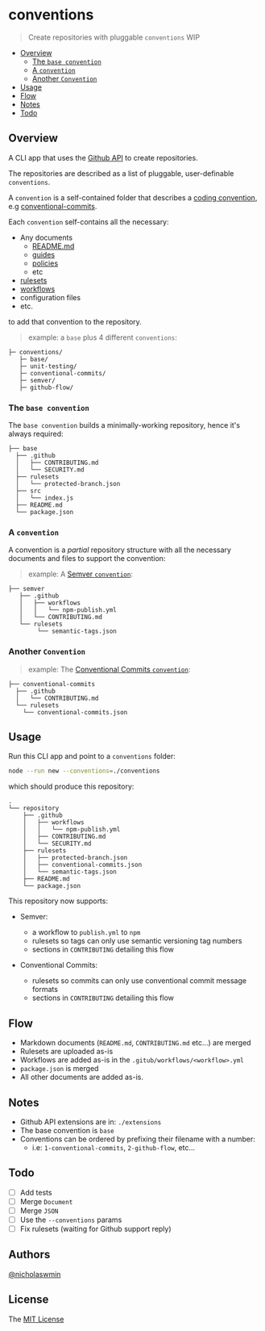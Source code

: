 # conventions

> Create repositories with pluggable `conventions`
> WIP

* [Overview](#overview)
  + [The `base convention`](#the--base-convention-)
  + [A `convention`](#a--convention-)
  + [Another `Convention`](#another--convention-)
* [Usage](#usage)
* [Flow](#flow)
* [Notes](#notes)
* [Todo](#todo)

## Overview

A CLI app that uses the [Github API][gapi] to create repositories.

The repositories are described as a list of pluggable, 
user-definable `conventions`.

A `convention` is a self-contained folder that describes a 
[coding convention][convention], e.g [conventional-commits][ccomits].

Each `convention` self-contains all the necessary:

- Any documents
  - [README.md][readme]
  - [guides][guides]
  - [policies][secpolic]
  - etc
- [rulesets][rulesets]
- [workflows][actions]
- configuration files 
- etc. 

to add that convention to the repository.

> example: a `base` plus 4 different `conventions`:

```
├─ conventions/
   ├─ base/
   ├─ unit-testing/
   ├─ conventional-commits/
   ├─ semver/
   ├─ github-flow/
```

### The `base convention` 

The `base convention` builds a minimally-working repository, 
hence it's always required:

```
├── base
  ├── .github
  │   ├── CONTRIBUTING.md    
  │   └── SECURITY.md    
  ├── rulesets
  │   └── protected-branch.json
  ├── src
  │   └── index.js
  ├── README.md
  └── package.json
```

### A `convention`

A convention is a *partial* repository structure with all the necessary  
documents and files to support the convention:

> example: A [Semver `convention`][semver]:

```
├── semver
   ├── .github
   │   ├── workflows
   │   │   └── npm-publish.yml
   │   └── CONTRIBUTING.md   
   └── rulesets
        └── semantic-tags.json
```

### Another `Convention`

> example: The [Conventional Commits `convention`][ccomits]:

```
├── conventional-commits
  ├── .github
  │   └── CONTRIBUTING.md    
  └── rulesets
    └── conventional-commits.json
```

## Usage

Run this CLI app and point to a `conventions` folder:

```bash
node --run new --conventions=./conventions
```

which should produce this repository:

```
.
└── repository
    ├── .github
    │   ├── workflows
    │   │   └── npm-publish.yml
    │   ├── CONTRIBUTING.md    
    │   └── SECURITY.md    
    ├── rulesets
    │   ├── protected-branch.json
    │   ├── conventional-commits.json
    │   └── semantic-tags.json
    ├── README.md
    └── package.json
```

This repository now supports:

- Semver:
  - a workflow to `publish.yml` to `npm` 
  - rulesets so tags can only use semantic versioning tag numbers
  - sections in `CONTRIBUTING` detailing this flow

- Conventional Commits:
  - rulesets so commits can only use conventional commit message formats
  - sections in `CONTRIBUTING` detailing this flow

## Flow

- Markdown documents (`README.md`, `CONTRIBUTING.md` etc...) are merged
- Rulesets are uploaded as-is
- Workflows are added as-is in the `.gitub/workflows/<workflow>.yml`
- `package.json` is merged
- All other documents are added as-is.
  
## Notes

- Github API extensions are in: `./extensions`
- The base convention is `base`
- Conventions can be ordered by prefixing their filename with a number:
  - i.e: `1-conventional-commits`, `2-github-flow`, etc...

## Todo

- [ ] Add tests
- [ ] Merge `Document`
- [ ] Merge `JSON`
- [ ] Use the `--conventions` params
- [ ] Fix rulesets (waiting for Github support reply)

## Authors

[@nicholaswmin][author-url]

## License 

The [MIT License][license]

[convention]: https://en.wikipedia.org/wiki/Coding_conventions#
[ccomits]: https://www.conventionalcommits.org/en/v1.0.0/
[semver]: https://semver.org/
[gapi]: https://docs.github.com/en/rest?apiVersion=2022-11-28

[rulesets]: https://docs.github.com/en/repositories/configuring-branches-and-merges-in-your-repository/managing-rulesets/about-rulesets
[actions]: https://docs.github.com/en/actions/writing-workflows
[secpolic]: https://docs.github.com/en/code-security/getting-started/adding-a-security-policy-to-your-repository
[readme]: https://docs.github.com/en/repositories/managing-your-repositorys-settings-and-features/customizing-your-repository/about-readmes
[guides]: https://docs.github.com/en/communities/setting-up-your-project-for-healthy-contributions/setting-guidelines-for-repository-contributors

[author-url]: https://github.com/nicholaswmin
[license]: ./LICENSE
